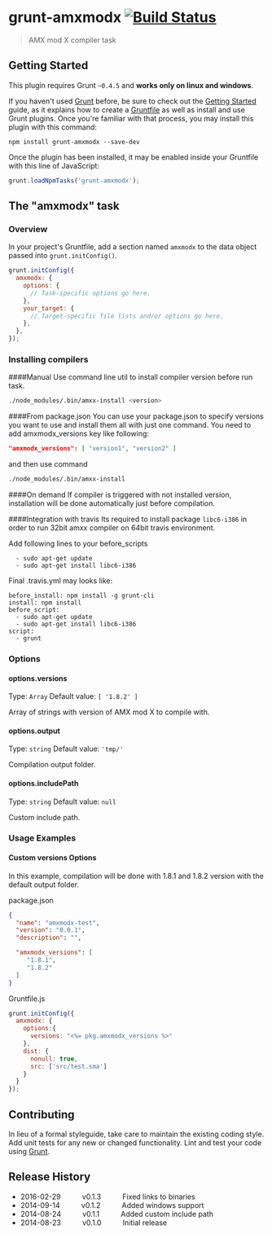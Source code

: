 # grunt-amxmodx [![Build Status](https://travis-ci.org/ertrzyiks/grunt-amxmodx.svg?branch=master)](https://travis-ci.org/ertrzyiks/grunt-amxmodx)

> AMX mod X compiler task

## Getting Started
This plugin requires Grunt `~0.4.5` and **works only on linux and windows**.

If you haven't used [Grunt](http://gruntjs.com/) before, be sure to check out the [Getting Started](http://gruntjs.com/getting-started) guide, as it explains how to create a [Gruntfile](http://gruntjs.com/sample-gruntfile) as well as install and use Grunt plugins. Once you're familiar with that process, you may install this plugin with this command:

```shell
npm install grunt-amxmodx --save-dev
```

Once the plugin has been installed, it may be enabled inside your Gruntfile with this line of JavaScript:

```js
grunt.loadNpmTasks('grunt-amxmodx');
```

## The "amxmodx" task

### Overview
In your project's Gruntfile, add a section named `amxmodx` to the data object passed into `grunt.initConfig()`.

```js
grunt.initConfig({
  amxmodx: {
    options: {
      // Task-specific options go here.
    },
    your_target: {
      // Target-specific file lists and/or options go here.
    },
  },
});
```

### Installing compilers

####Manual
Use command line util to install compiler version before run task.

```bash
./node_modules/.bin/amxx-install <version>
```

####From package.json
You can use your package.json to specify versions you want to use and install them all with just one command. 
You need to add amxmodx_versions key like following:

```json
"amxmodx_versions": [ "version1", "version2" ]
```

and then use command

```bash
./node_modules/.bin/amxx-install
```

####On demand
If compiler is triggered with not installed version, installation will be done automatically just before compilation.

####Integration with travis
Its required to install package `libc6-i386` in order to run 32bit amxx compiler on 64bit travis environment.

Add following lines to your before_scripts

```
  - sudo apt-get update
  - sudo apt-get install libc6-i386
```

Final .travis.yml may looks like:
```
before_install: npm install -g grunt-cli
install: npm install
before_script:
  - sudo apt-get update
  - sudo apt-get install libc6-i386
script:
  - grunt
```

### Options

#### options.versions
Type: `Array`
Default value: `[ '1.8.2' ]`

Array of strings with version of AMX mod X to compile with.

#### options.output
Type: `string`
Default value: `'tmp/'`

Compilation output folder.

#### options.includePath
Type: `string`
Default value: `null`

Custom include path.

### Usage Examples

#### Custom versions Options
In this example, compilation will be done with 1.8.1 and 1.8.2 version with the default output folder.

package.json
```json
{
  "name": "amxmodx-test",
  "version": "0.0.1",
  "description": "",

  "amxmodx_versions": [
     "1.8.1",
     "1.8.2"
  ]
}
```

Gruntfile.js
```js
grunt.initConfig({
  amxmodx: {
    options:{
      versions: "<%= pkg.amxmodx_versions %>"
    },
    dist: {
      nonull: true,
      src: ['src/test.sma']
    }
  }
});
```


## Contributing
In lieu of a formal styleguide, take care to maintain the existing coding style. Add unit tests for any new or changed functionality. Lint and test your code using [Grunt](http://gruntjs.com/).

## Release History
 * 2016-02-29   v0.1.3   Fixed links to binaries
 * 2014-09-14   v0.1.2   Added windows support
 * 2014-08-24   v0.1.1   Added custom include path
 * 2014-08-23   v0.1.0   Initial release
